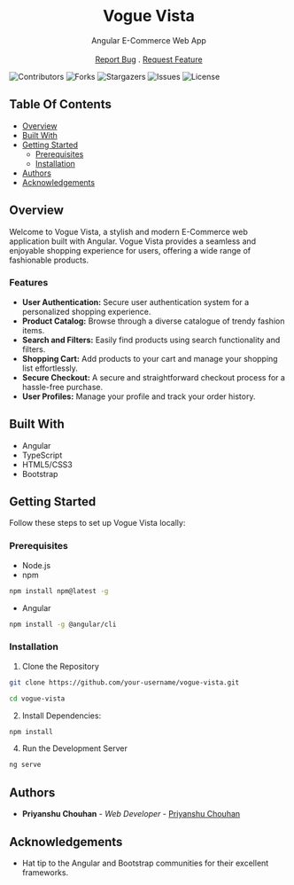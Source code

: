 <br/>
<p align="center">
  <h1 align="center">Vogue Vista</h1>

  <p align="center">
     Angular E-Commerce Web App
    <br/>
    <br/>
    <a href="https://github.com/priynshuchouhn/VogueVista/issues">Report Bug</a>
    .
    <a href="https://github.com/priynshuchouhn/VogueVista/issues">Request Feature</a>
  </p>
</p>

![Contributors](https://img.shields.io/github/contributors/priynshuchouhn/VogueVista?color=dark-green) ![Forks](https://img.shields.io/github/forks/priynshuchouhn/VogueVista?style=social) ![Stargazers](https://img.shields.io/github/stars/priynshuchouhn/VogueVista?style=social) ![Issues](https://img.shields.io/github/issues/priynshuchouhn/VogueVista) ![License](https://img.shields.io/github/license/priynshuchouhn/VogueVista) 

## Table Of Contents

* [Overview](#overview)
* [Built With](#built-with)
* [Getting Started](#getting-started)
  * [Prerequisites](#prerequisites)
  * [Installation](#installation)
* [Authors](#authors)
* [Acknowledgements](#acknowledgements)

## Overview

Welcome to Vogue Vista, a stylish and modern E-Commerce web application built with Angular. Vogue Vista provides a seamless and enjoyable shopping experience for users, offering a wide range of fashionable products.

### Features

* **User Authentication:** Secure user authentication system for a personalized shopping experience.
* **Product Catalog:** Browse through a diverse catalogue of trendy fashion items.
* **Search and Filters:** Easily find products using search functionality and filters.
* **Shopping Cart:** Add products to your cart and manage your shopping list effortlessly.
* **Secure Checkout:** A secure and straightforward checkout process for a hassle-free purchase.
* **User Profiles:** Manage your profile and track your order history.


## Built With

* Angular
* TypeScript
* HTML5/CSS3
* Bootstrap


## Getting Started

Follow these steps to set up Vogue Vista locally:

### Prerequisites

* Node.js
* npm

```sh
npm install npm@latest -g
```
* Angular
```sh
npm install -g @angular/cli
```


### Installation

1. Clone the Repository

```sh
git clone https://github.com/your-username/vogue-vista.git

cd vogue-vista
```

2. Install Dependencies:

```sh
npm install
```

4. Run the Development Server

```sh
ng serve
```

## Authors

* **Priyanshu Chouhan** - *Web Developer* - [Priyanshu Chouhan](https://github.com/priynshuchouhn/)

## Acknowledgements

* Hat tip to the Angular and Bootstrap communities for their excellent frameworks.
